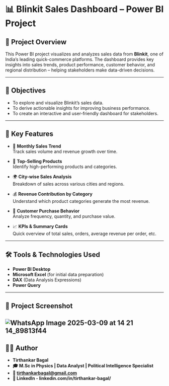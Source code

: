# 📊 Blinkit Sales Dashboard – Power BI Project

## 🚀 Project Overview

This Power BI project visualizes and analyzes sales data from **Blinkit**, one of India’s leading quick-commerce platforms. The dashboard provides key insights into sales trends, product performance, customer behavior, and regional distribution – helping stakeholders make data-driven decisions.

---

## 🎯 Objectives

- To explore and visualize Blinkit’s sales data.
- To derive actionable insights for improving business performance.
- To create an interactive and user-friendly dashboard for stakeholders.

---

## 📌 Key Features

- 📅 **Monthly Sales Trend**  
  Track sales volume and revenue growth over time.

- 🧃 **Top-Selling Products**  
  Identify high-performing products and categories.

- 🌍 **City-wise Sales Analysis**  
  Breakdown of sales across various cities and regions.

- 💰 **Revenue Contribution by Category**  
  Understand which product categories generate the most revenue.

- 👥 **Customer Purchase Behavior**  
  Analyze frequency, quantity, and purchase value.

- 📈 **KPIs & Summary Cards**  
  Quick overview of total sales, orders, average revenue per order, etc.

---

## 🛠️ Tools & Technologies Used

- **Power BI Desktop**
- **Microsoft Excel** (for initial data preparation)
- **DAX** (Data Analysis Expressions)
- **Power Query**

---

## 📁 Project Screenshot

![WhatsApp Image 2025-03-09 at 14 21 14_89813f44](https://github.com/user-attachments/assets/f8655639-d310-4477-9ba0-2036d621db07)
---
## 👨‍💻 Author

- **Tirthankar Bagal**
- **🎓 M.Sc in Physics | Data Analyst | Political Intelligence Specialist**
- **📧 tirthankarbagal@gmail.com**
- **🔗 LinkedIn - linkedin.com/in/tirthankar-bagal/**

